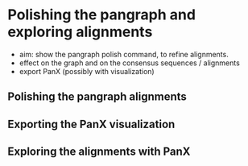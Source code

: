 # Polishing the pangraph and exploring alignments

- aim: show the pangraph polish command, to refine alignments.
- effect on the graph and on the consensus sequences / alignments
- export PanX (possibly with visualization)


## Polishing the pangraph alignments

## Exporting the PanX visualization

## Exploring the alignments with PanX